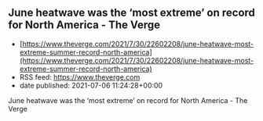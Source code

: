 ## June heatwave was the ‘most extreme’ on record for North America - The Verge
 - [https://www.theverge.com/2021/7/30/22602208/june-heatwave-most-extreme-summer-record-north-america](https://www.theverge.com/2021/7/30/22602208/june-heatwave-most-extreme-summer-record-north-america)
 - RSS feed: https://www.theverge.com
 - date published: 2021-07-06 11:24:28+00:00

June heatwave was the ‘most extreme’ on record for North America - The Verge

